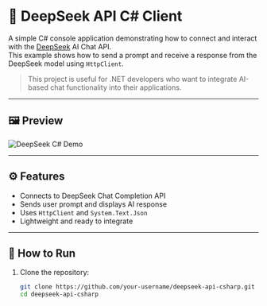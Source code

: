 # 🔗 DeepSeek API C# Client

A simple C# console application demonstrating how to connect and interact with the [DeepSeek](https://deepseek.com) AI Chat API.  
This example shows how to send a prompt and receive a response from the DeepSeek model using `HttpClient`.

> This project is useful for .NET developers who want to integrate AI-based chat functionality into their applications.

---

## 🖼️ Preview

![DeepSeek C# Demo](./assets/preview.png)

---

## ⚙️ Features

- Connects to DeepSeek Chat Completion API
- Sends user prompt and displays AI response
- Uses `HttpClient` and `System.Text.Json`
- Lightweight and ready to integrate

---

## 🚀 How to Run

1. Clone the repository:
   ```bash
   git clone https://github.com/your-username/deepseek-api-csharp.git
   cd deepseek-api-csharp
